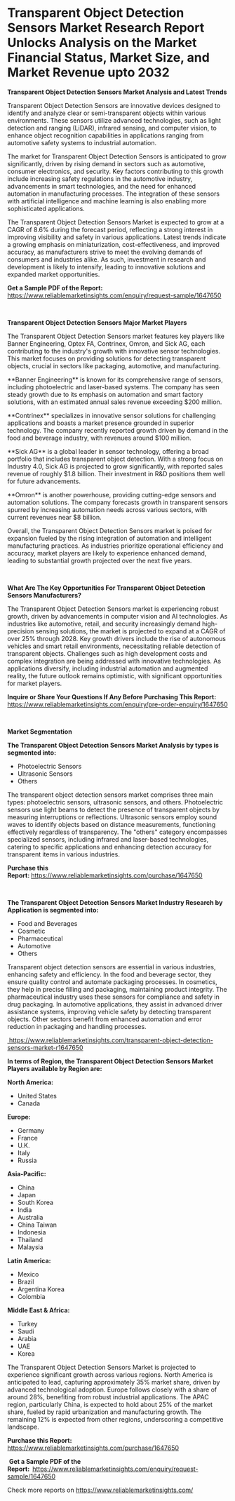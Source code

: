<p><h1>Transparent Object Detection Sensors Market Research Report Unlocks Analysis on the Market Financial Status, Market Size, and Market Revenue upto 2032</h1></p><p><strong>Transparent Object Detection Sensors Market Analysis and Latest Trends</strong></p>
<p><p>Transparent Object Detection Sensors are innovative devices designed to identify and analyze clear or semi-transparent objects within various environments. These sensors utilize advanced technologies, such as light detection and ranging (LiDAR), infrared sensing, and computer vision, to enhance object recognition capabilities in applications ranging from automotive safety systems to industrial automation.</p><p>The market for Transparent Object Detection Sensors is anticipated to grow significantly, driven by rising demand in sectors such as automotive, consumer electronics, and security. Key factors contributing to this growth include increasing safety regulations in the automotive industry, advancements in smart technologies, and the need for enhanced automation in manufacturing processes. The integration of these sensors with artificial intelligence and machine learning is also enabling more sophisticated applications.</p><p>The Transparent Object Detection Sensors Market is expected to grow at a CAGR of 8.6% during the forecast period, reflecting a strong interest in improving visibility and safety in various applications. Latest trends indicate a growing emphasis on miniaturization, cost-effectiveness, and improved accuracy, as manufacturers strive to meet the evolving demands of consumers and industries alike. As such, investment in research and development is likely to intensify, leading to innovative solutions and expanded market opportunities.</p></p>
<p><strong>Get a Sample PDF of the Report:&nbsp;</strong> <a href="https://www.reliablemarketinsights.com/enquiry/request-sample/1647650?utm_campaign=3212&utm_medium=2&utm_source=Github&utm_content=ia&utm_term=29032025&utm_id=transparent-object-detection-sensors">https://www.reliablemarketinsights.com/enquiry/request-sample/1647650</a></p>
<p>&nbsp;</p>
<p><strong>Transparent Object Detection Sensors Major Market Players</strong></p>
<p><p>The Transparent Object Detection Sensors market features key players like Banner Engineering, Optex FA, Contrinex, Omron, and Sick AG, each contributing to the industry's growth with innovative sensor technologies. This market focuses on providing solutions for detecting transparent objects, crucial in sectors like packaging, automotive, and manufacturing.</p><p>**Banner Engineering** is known for its comprehensive range of sensors, including photoelectric and laser-based systems. The company has seen steady growth due to its emphasis on automation and smart factory solutions, with an estimated annual sales revenue exceeding $200 million.</p><p>**Contrinex** specializes in innovative sensor solutions for challenging applications and boasts a market presence grounded in superior technology. The company recently reported growth driven by demand in the food and beverage industry, with revenues around $100 million.</p><p>**Sick AG** is a global leader in sensor technology, offering a broad portfolio that includes transparent object detection. With a strong focus on Industry 4.0, Sick AG is projected to grow significantly, with reported sales revenue of roughly $1.8 billion. Their investment in R&D positions them well for future advancements.</p><p>**Omron** is another powerhouse, providing cutting-edge sensors and automation solutions. The company forecasts growth in transparent sensors spurred by increasing automation needs across various sectors, with current revenues near $8 billion.</p><p>Overall, the Transparent Object Detection Sensors market is poised for expansion fueled by the rising integration of automation and intelligent manufacturing practices. As industries prioritize operational efficiency and accuracy, market players are likely to experience enhanced demand, leading to substantial growth projected over the next five years.</p></p>
<p>&nbsp;</p>
<p><strong>What Are The Key Opportunities For Transparent Object Detection Sensors Manufacturers?</strong></p>
<p><p>The Transparent Object Detection Sensors market is experiencing robust growth, driven by advancements in computer vision and AI technologies. As industries like automotive, retail, and security increasingly demand high-precision sensing solutions, the market is projected to expand at a CAGR of over 25% through 2028. Key growth drivers include the rise of autonomous vehicles and smart retail environments, necessitating reliable detection of transparent objects. Challenges such as high development costs and complex integration are being addressed with innovative technologies. As applications diversify, including industrial automation and augmented reality, the future outlook remains optimistic, with significant opportunities for market players.</p></p>
<p><strong>Inquire or Share Your Questions If Any Before Purchasing This Report:</strong> <a href="https://www.reliablemarketinsights.com/enquiry/pre-order-enquiry/1647650?utm_campaign=3212&utm_medium=2&utm_source=Github&utm_content=ia&utm_term=29032025&utm_id=transparent-object-detection-sensors">https://www.reliablemarketinsights.com/enquiry/pre-order-enquiry/1647650</a></p>
<p>&nbsp;</p>
<p><strong>Market Segmentation</strong></p>
<p><strong>The Transparent Object Detection Sensors Market Analysis by types is segmented into:</strong></p>
<p><ul><li>Photoelectric Sensors</li><li>Ultrasonic Sensors</li><li>Others</li></ul></p>
<p><p>The transparent object detection sensors market comprises three main types: photoelectric sensors, ultrasonic sensors, and others. Photoelectric sensors use light beams to detect the presence of transparent objects by measuring interruptions or reflections. Ultrasonic sensors employ sound waves to identify objects based on distance measurements, functioning effectively regardless of transparency. The "others" category encompasses specialized sensors, including infrared and laser-based technologies, catering to specific applications and enhancing detection accuracy for transparent items in various industries.</p></p>
<p><strong>Purchase this Report:&nbsp;</strong><a href="https://www.reliablemarketinsights.com/purchase/1647650?utm_campaign=3212&utm_medium=2&utm_source=Github&utm_content=ia&utm_term=29032025&utm_id=transparent-object-detection-sensors">https://www.reliablemarketinsights.com/purchase/1647650</a></p>
<p>&nbsp;</p>
<p><strong>The Transparent Object Detection Sensors Market Industry Research by Application is segmented into:</strong></p>
<p><ul><li>Food and Beverages</li><li>Cosmetic</li><li>Pharmaceutical</li><li>Automotive</li><li>Others</li></ul></p>
<p><p>Transparent object detection sensors are essential in various industries, enhancing safety and efficiency. In the food and beverage sector, they ensure quality control and automate packaging processes. In cosmetics, they help in precise filling and packaging, maintaining product integrity. The pharmaceutical industry uses these sensors for compliance and safety in drug packaging. In automotive applications, they assist in advanced driver assistance systems, improving vehicle safety by detecting transparent objects. Other sectors benefit from enhanced automation and error reduction in packaging and handling processes.</p></p>
<p><a href="https://www.reliablemarketinsights.com/transparent-object-detection-sensors-market-r1647650?utm_campaign=3212&utm_medium=2&utm_source=Github&utm_content=ia&utm_term=29032025&utm_id=transparent-object-detection-sensors">&nbsp;https://www.reliablemarketinsights.com/transparent-object-detection-sensors-market-r1647650</a></p>
<p><strong>In terms of Region, the Transparent Object Detection Sensors Market Players available by Region are:</strong></p>
<p>
    <p> <strong> North America: </strong>
        <ul>
            <li>United States</li>
            <li>Canada</li>
        </ul>
        </p> 
    <p> <strong> Europe: </strong>
        <ul>
            <li>Germany</li>
            <li>France</li>
            <li>U.K.</li>
            <li>Italy</li>
            <li>Russia</li>
        </ul>
        </p> 
    <p> <strong> Asia-Pacific: </strong>
        <ul>
            <li>China</li>
            <li>Japan</li>
            <li>South Korea</li>
            <li>India</li>
            <li>Australia</li>
            <li>China Taiwan</li>
            <li>Indonesia</li>
            <li>Thailand</li>
            <li>Malaysia</li>
        </ul>
        </p> 
    <p> <strong> Latin America: </strong>
        <ul>
            <li>Mexico</li>
            <li>Brazil</li>
            <li>Argentina Korea</li>
            <li>Colombia</li>
        </ul>
        </p> 
    <p> <strong> Middle East & Africa: </strong>
        <ul>
            <li>Turkey</li>
            <li>Saudi</li>
            <li>Arabia</li>
            <li>UAE</li>
            <li>Korea</li>
        </ul>
    </p>
    </p>
<p><p>The Transparent Object Detection Sensors Market is projected to experience significant growth across various regions. North America is anticipated to lead, capturing approximately 35% market share, driven by advanced technological adoption. Europe follows closely with a share of around 28%, benefiting from robust industrial applications. The APAC region, particularly China, is expected to hold about 25% of the market share, fueled by rapid urbanization and manufacturing growth. The remaining 12% is expected from other regions, underscoring a competitive landscape.</p></p>
<p><strong>Purchase this Report: </strong><a href="https://www.reliablemarketinsights.com/purchase/1647650?utm_campaign=3212&utm_medium=2&utm_source=Github&utm_content=ia&utm_term=29032025&utm_id=transparent-object-detection-sensors">https://www.reliablemarketinsights.com/purchase/1647650</a></p>
<p>&nbsp;<strong>Get a Sample PDF of the Report:&nbsp;&nbsp;</strong><a href="https://www.reliablemarketinsights.com/enquiry/request-sample/1647650?utm_campaign=3212&utm_medium=2&utm_source=Github&utm_content=ia&utm_term=29032025&utm_id=transparent-object-detection-sensors">https://www.reliablemarketinsights.com/enquiry/request-sample/1647650</a></p>
<p><strong></strong></p>
<p>Check more reports on <a href="https://www.reliablemarketinsights.com/?utm_campaign=3212&utm_medium=2&utm_source=Github&utm_content=ia&utm_term=29032025&utm_id=transparent-object-detection-sensors">https://www.reliablemarketinsights.com/</a></p>